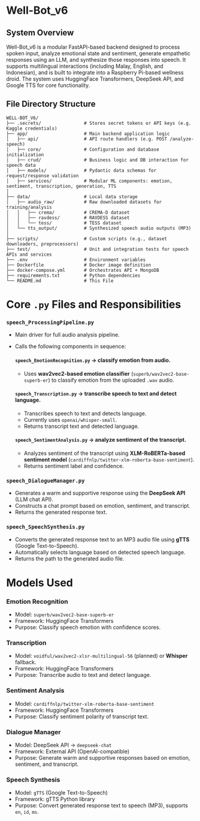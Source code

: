 # Well-Bot_v6

## System Overview

Well-Bot_v6 is a modular FastAPI-based backend designed to process spoken input, analyze emotional state and sentiment, generate empathetic responses using an LLM, and synthesize those responses into speech. It supports multilingual interactions (including Malay, English, and Indonesian), and is built to integrate into a Raspberry Pi-based wellness droid. The system uses HuggingFace Transformers, DeepSeek API, and Google TTS for core functionality.

## File Directory Structure
```
WELL-BOT_V6/
├── .secrets/                # Stores secret tokens or API keys (e.g. Kaggle credentials)
├── app/                     # Main backend application logic
│   ├── api/                 # API route handlers (e.g. POST /analyze-speech)
│   ├── core/                # Configuration and database initialization
│   ├── crud/                # Business logic and DB interaction for speech data
│   ├── models/              # Pydantic data schemas for request/response validation
│   ├── services/            # Modular ML components: emotion, sentiment, transcription, generation, TTS
│
├── data/                    # Local data storage
│   ├── audio_raw/           # Raw downloaded datasets for training/analysis
│   │   ├── crema/           # CREMA-D dataset
│   │   ├── ravdess/         # RAVDESS dataset
│   │   └── tess/            # TESS dataset
│   └── tts_output/          # Synthesized speech audio outputs (MP3)
│
├── scripts/                 # Custom scripts (e.g., dataset downloaders, preprocessors)
├── test/                    # Unit and integration tests for speech APIs and services
├── .env                     # Environment variables
├── Dockerfile               # Docker image definition
├── docker-compose.yml       # Orchestrates API + MongoDB
├── requirements.txt         # Python dependencies
└── README.md                # This File
```

# Core `.py` Files and Responsibilities
### `speech_ProcessingPipeline.py`
- Main driver for full audio analysis pipeline.
- Calls the following components in sequence:
    #### `speech_EmotionRecognition.py` → classify emotion from audio.
    - Uses **wav2vec2-based emotion classifier** (`superb/wav2vec2-base-superb-er`) to classify emotion from the uploaded `.wav` audio.

    #### `speech_Transcription.py` → transcribe speech to text and detect language.
    - Transcribes speech to text and detects language.
    - Currently uses `openai/whisper-small`.
    - Returns transcript text and detected language.

    #### `speech_SentimentAnalysis.py` → analyze sentiment of the transcript.
    - Analyzes sentiment of the transcript using **XLM-RoBERTa-based sentiment model** (`cardiffnlp/twitter-xlm-roberta-base-sentiment`).
    - Returns sentiment label and confidence.

### `speech_DialogueManager.py`
- Generates a warm and supportive response using the **DeepSeek API** (LLM chat API).
- Constructs a chat prompt based on emotion, sentiment, and transcript.
- Returns the generated response text.

### `speech_SpeechSynthesis.py`
- Converts the generated response text to an MP3 audio file using **gTTS** (Google Text-to-Speech).
- Automatically selects language based on detected speech language.
- Returns the path to the generated audio file.

# Models Used
### **Emotion Recognition**
- Model: `superb/wav2vec2-base-superb-er`
- Framework: HuggingFace Transformers
- Purpose: Classify speech emotion with confidence scores.

### **Transcription**
- Model: `voidful/wav2vec2-xlsr-multilingual-56` (planned) or **Whisper** fallback.
- Framework: HuggingFace Transformers
- Purpose: Transcribe audio to text and detect language.

### **Sentiment Analysis**
- Model: `cardiffnlp/twitter-xlm-roberta-base-sentiment`
- Framework: HuggingFace Transformers
- Purpose: Classify sentiment polarity of transcript text.

### **Dialogue Manager**
- Model: DeepSeek API → `deepseek-chat`
- Framework: External API (OpenAI-compatible)
- Purpose: Generate warm and supportive responses based on emotion, sentiment, and transcript.

### **Speech Synthesis**
- Model: `gTTS` (Google Text-to-Speech)
- Framework: gTTS Python library
- Purpose: Convert generated response text to speech (MP3), supports `en`, `id`, `ms`.

